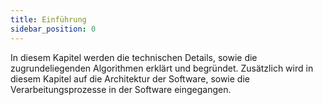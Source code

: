 ```yaml
---
title: Einführung
sidebar_position: 0
---
```


In diesem Kapitel werden die technischen Details, sowie die zugrundeliegenden Algorithmen erklärt und begründet. Zusätzlich wird in diesem Kapitel auf die Architektur der Software, sowie die Verarbeitungsprozesse in der Software eingegangen. 